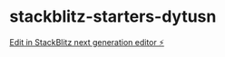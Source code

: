 # stackblitz-starters-dytusn

[Edit in StackBlitz next generation editor ⚡️](https://stackblitz.com/~/github.com/adebaadjinda/stackblitz-starters-dytusn)